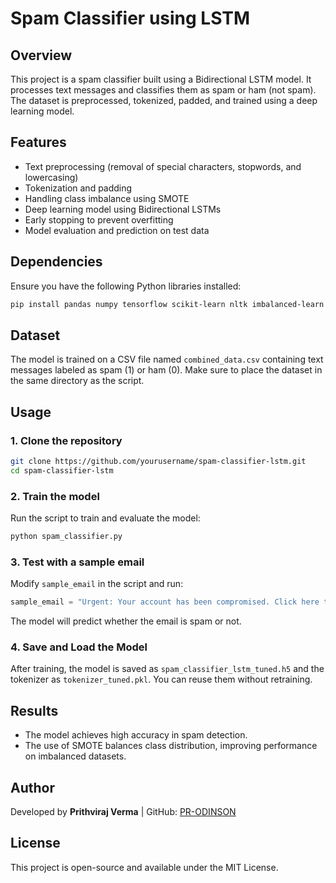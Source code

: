 # Spam Classifier using LSTM

## Overview
This project is a spam classifier built using a Bidirectional LSTM model. It processes text messages and classifies them as spam or ham (not spam). The dataset is preprocessed, tokenized, padded, and trained using a deep learning model. 

## Features
- Text preprocessing (removal of special characters, stopwords, and lowercasing)
- Tokenization and padding
- Handling class imbalance using SMOTE
- Deep learning model using Bidirectional LSTMs
- Early stopping to prevent overfitting
- Model evaluation and prediction on test data

## Dependencies
Ensure you have the following Python libraries installed:
```bash
pip install pandas numpy tensorflow scikit-learn nltk imbalanced-learn
```

## Dataset
The model is trained on a CSV file named `combined_data.csv` containing text messages labeled as spam (1) or ham (0). Make sure to place the dataset in the same directory as the script.

## Usage
### 1. Clone the repository
```bash
git clone https://github.com/yourusername/spam-classifier-lstm.git
cd spam-classifier-lstm
```

### 2. Train the model
Run the script to train and evaluate the model:
```bash
python spam_classifier.py
```

### 3. Test with a sample email
Modify `sample_email` in the script and run:
```python
sample_email = "Urgent: Your account has been compromised. Click here to secure it!"
```
The model will predict whether the email is spam or not.

### 4. Save and Load the Model
After training, the model is saved as `spam_classifier_lstm_tuned.h5` and the tokenizer as `tokenizer_tuned.pkl`. You can reuse them without retraining.

## Results
- The model achieves high accuracy in spam detection.
- The use of SMOTE balances class distribution, improving performance on imbalanced datasets.

## Author
Developed by **Prithviraj Verma** | GitHub: [PR-ODINSON](https://github.com/PR-ODINSON)

## License
This project is open-source and available under the MIT License.
